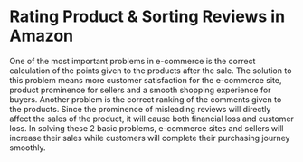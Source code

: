 # Rating Product & Sorting Reviews in Amazon

One of the most important problems in e-commerce is the correct calculation of the points given to the products after the sale. 
The solution to this problem means more customer satisfaction for the e-commerce site, product prominence for sellers and a smooth shopping experience for buyers. 
Another problem is the correct ranking of the comments given to the products. Since the prominence of misleading reviews will directly affect the sales of the product, it will cause both financial loss and customer loss. 
In solving these 2 basic problems, e-commerce sites and sellers will increase their sales while customers will complete their purchasing journey smoothly.
